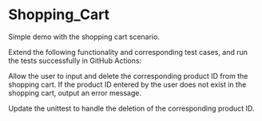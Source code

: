# Shopping_Cart
Simple demo with the shopping cart scenario.

Extend the following functionality and corresponding test cases, and run the tests successfully in GitHub Actions:

Allow the user to input and delete the corresponding product ID from the shopping cart.
If the product ID entered by the user does not exist in the shopping cart, output an error message.

Update the unittest to handle the deletion of the corresponding product ID.
